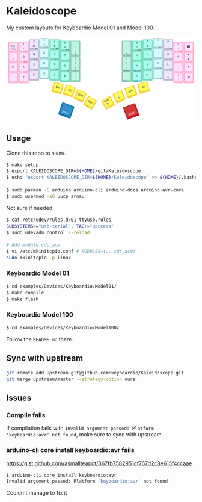 # Kaleidoscope

My custom layouts for Keyboardio Model 01 and Model 100.

[![layout](keyboardio-model-100.png)](http://www.keyboard-layout-editor.com/#/gists/89e0b9ceb38f90dcd676edbe32bd696f)

## Usage

Clone this repo to `$HOME`.

```sh
$ make setup
$ export KALEIDOSCOPE_DIR=${HOME}/git/Kaleidoscope
$ echo "export KALEIDOSCOPE_DIR=${HOME}/Kaleidoscope" >> ${HOME}/.bashrc

$ sudo pacman -S arduino arduino-cli arduino-docs arduino-avr-core
$ sudo usermod -aG uucp arnau
```

Not sure if needed

```sh
$ cat /etc/udev/rules.d/01-ttyusb.rules
SUBSYSTEMS=="usb-serial", TAG+="uaccess"
$ sudo udevadm control --reload

# Add module cdc_acm
$ vi /etc/mkinitcpio.conf # MODULES=(.. cdc_acm)
sudo mkinitcpio -p linux
```

### Keyboardio Model 01

```sh
$ cd examples/Devices/Keyboardio/Model01/
$ make compile
$ make flash
```

### Keyboardio Model 100

```sh
$ cd examples/Devices/Keyboardio/Model100/
```

Follow the `README.md` there.

## Sync with upstream

```bash
git remote add upstream git@github.com:keyboardio/Kaleidoscope.git
git merge upstream/master --strategy-option ours
```

## Issues

### Compile fails

If compilation fails with `Invalid argument passed: Platform 'keyboardio:avr' not found`, make sure to sync with upstream

### arduino-cli core install keyboardio:avr fails

<https://gist.github.com/asmallteapot/367fb7582951cf767d2c8e615f4ccaae>

```sh
$ arduino-cli core install keyboardio:avr
Invalid argument passed: Platform 'keyboardio:avr' not found
```

Couldn't manage to fix it
